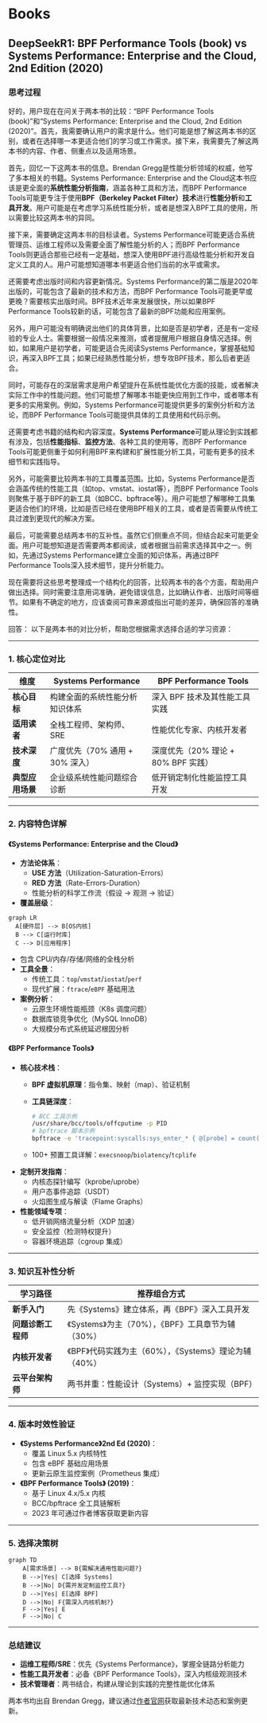 # Books

## DeepSeekR1: BPF Performance Tools (book) vs Systems Performance: Enterprise and the Cloud, 2nd Edition (2020)



### 思考过程

好的，用户现在在问关于两本书的比较：“BPF Performance Tools (book)”和“Systems Performance: Enterprise and the Cloud, 2nd Edition (2020)”。首先，我需要确认用户的需求是什么。他们可能是想了解这两本书的区别，或者在选择哪一本更适合他们的学习或工作需求。接下来，我需要先了解这两本书的内容、作者、侧重点以及适用场景。

首先，回忆一下这两本书的信息。Brendan Gregg是性能分析领域的权威，他写了多本相关的书籍。Systems Performance: Enterprise and the Cloud这本书应该是更全面的**系统性能分析指南**，涵盖各种工具和方法，而BPF Performance Tools可能更专注于使用**BPF（Berkeley Packet Filter）技术**进行**性能分析**和**工具开发**。用户可能是在考虑学习系统性能分析，或者是想深入BPF工具的使用，所以需要比较这两本书的异同。

接下来，需要确定这两本书的目标读者。Systems Performance可能更适合系统管理员、运维工程师以及需要全面了解性能分析的人；而BPF Performance Tools则更适合那些已经有一定基础，想深入使用BPF进行高级性能分析和开发自定义工具的人。用户可能想知道哪本书更适合他们当前的水平或需求。

还需要考虑出版时间和内容更新情况。Systems Performance的第二版是2020年出版的，可能包含了最新的技术和方法，而BPF Performance Tools可能更早或更晚？需要核实出版时间。BPF技术近年来发展很快，所以如果BPF Performance Tools较新的话，可能包含了最新的BPF功能和应用案例。

另外，用户可能没有明确说出他们的具体背景，比如是否是初学者，还是有一定经验的专业人士。需要根据一般情况来推测，或者提醒用户根据自身情况选择。例如，如果用户是初学者，可能更适合先阅读Systems Performance，掌握基础知识，再深入BPF工具；如果已经熟悉性能分析，想专攻BPF技术，那么后者更适合。

同时，可能存在的深层需求是用户希望提升在系统性能优化方面的技能，或者解决实际工作中的性能问题。他们可能想了解哪本书能更快应用到工作中，或者哪本有更多的实用案例。例如，Systems Performance可能提供更多的案例分析和方法论，而BPF Performance Tools可能提供具体的工具使用和代码示例。

还需要考虑书籍的结构和内容深度。**Systems Performance**可能从理论到实践都有涉及，包括**性能指标**、**监控方法**、各种工具的使用等，而BPF Performance Tools可能更侧重于如何利用BPF来构建和扩展性能分析工具，可能有更多的技术细节和实践指导。

另外，可能需要比较两本书的工具覆盖范围。比如，Systems Performance是否会涵盖传统的性能工具（如top、vmstat、iostat等），而BPF Performance Tools则聚焦于基于BPF的新工具（如BCC、bpftrace等）。用户可能想了解哪种工具集更适合他们的环境，比如是否已经在使用BPF相关的工具，或者是否需要从传统工具过渡到更现代的解决方案。

最后，可能需要总结两本书的互补性。虽然它们侧重点不同，但结合起来可能更全面。用户可能想知道是否需要两本都阅读，或者根据当前需求选择其中之一。例如，先通过Systems Performance建立全面的知识体系，再通过BPF Performance Tools深入技术细节，提升分析能力。

现在需要将这些思考整理成一个结构化的回答，比较两本书的各个方面，帮助用户做出选择。同时需要注意用词准确，避免错误信息，比如确认作者、出版时间等细节。如果有不确定的地方，应该查阅可靠来源或指出可能的差异，确保回答的准确性。

回答：
以下是两本书的对比分析，帮助您根据需求选择合适的学习资源：

---

### **1. 核心定位对比**

| **维度**     | **Systems Performance** | **BPF Performance Tools** |
| ---------- | ----------------------- | ------------------------- |
| **核心目标**   | 构建全面的系统性能分析知识体系         | 深入 BPF 技术及其性能工具实践         |
| **适用读者**   | 全栈工程师、架构师、SRE           | 性能优化专家、内核开发者              |
| **技术深度**   | 广度优先（70% 通用 + 30% 深入）   | 深度优先（20% 理论 + 80% BPF 实践） |
| **典型应用场景** | 企业级系统性能问题综合诊断           | 低开销定制化性能监控工具开发            |

---

### **2. 内容特色详解**

#### **《Systems Performance: Enterprise and the Cloud》**

- **方法论体系**：
  - **USE 方法**（Utilization-Saturation-Errors）
  - **RED 方法**（Rate-Errors-Duration）
  - 性能分析的科学工作流（假设 -> 观测 -> 验证）
- **覆盖层级**：
  
```mermaid
graph LR
  A[硬件层] --> B[OS内核]
  B --> C[运行时库]
  C --> D[应用程序]
```
  - 包含 CPU/内存/存储/网络的全栈分析
- **工具全景**：
  - 传统工具：`top`/`vmstat`/`iostat`/`perf`
  - 现代扩展：`ftrace`/`eBPF` 基础用法
- **案例分析**：
  - 云原生环境性能瓶颈（K8s 调度问题）
  - 数据库锁竞争优化（MySQL InnoDB）
  - 大规模分布式系统延迟根因分析

#### **《BPF Performance Tools》**

- **核心技术栈**：
  - **BPF 虚拟机原理**：指令集、映射（map）、验证机制
  - **工具链深度**：
    
    ```bash
    # BCC 工具示例
    /usr/share/bcc/tools/offcputime -p PID
    # bpftrace 脚本示例
    bpftrace -e 'tracepoint:syscalls:sys_enter_* { @[probe] = count(); }'
    ```
  - 100+ 预置工具详解：`execsnoop`/`biolatency`/`tcplife`
- **定制开发指南**：
  - 内核态探针编写（kprobe/uprobe）
  - 用户态事件追踪（USDT）
  - 火焰图生成与解读（Flame Graphs）
- **性能领域专项**：
  - 低开销网络流量分析（XDP 加速）
  - 安全监控（检测特权提升）
  - 容器环境追踪（cgroup 集成）

---

### **3. 知识互补性分析**

| **学习路径**    | **推荐组合方式**                          |
| ----------- | ----------------------------------- |
| **新手入门**    | 先《Systems》建立体系，再《BPF》深入工具开发         |
| **问题诊断工程师** | 《Systems》为主（70%），《BPF》工具章节为辅（30%）   |
| **内核开发者**   | 《BPF》代码实践为主（60%），《Systems》理论为辅（40%） |
| **云平台架构师**  | 两书并重：性能设计（Systems）+ 监控实现（BPF）       |

---

### **4. 版本时效性验证**

- **《Systems Performance》2nd Ed (2020)**：
  - 覆盖 Linux 5.x 内核特性
  - 包含 eBPF 基础应用场景
  - 更新云原生监控案例（Prometheus 集成）
- **《BPF Performance Tools》 (2019)**：
  - 基于 Linux 4.x/5.x 内核
  - BCC/bpftrace 全工具链解析
  - 2023 年可通过作者博客获取更新内容

---

### **5. 选择决策树**

```mermaid
graph TD
    A[需求场景] --> B{需解决通用性能问题?}
    B -->|Yes| C[选择 Systems]
    B -->|No| D{需开发定制监控工具?}
    D -->|Yes| E[选择 BPF]
    D -->|No| F{需深入内核机制?}
    F -->|Yes| E
    F -->|No| C
```

---

### **总结建议**

- **运维工程师/SRE**：优先《Systems Performance》，掌握全链路分析能力
- **性能工具开发者**：必备《BPF Performance Tools》，深入内核级观测技术
- **技术管理者**：两书结合，构建从理论到实践的完整性能优化体系

两本书均出自 Brendan Gregg，建议通过[作者官网](http://www.brendangregg.com/)获取最新技术动态和案例更新。
